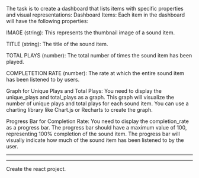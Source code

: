 The task is to create a dashboard that lists items with specific properties and visual representations: 
Dashboard Items: Each item in the dashboard will have the following properties:

IMAGE (string): This represents the thumbnail image of a sound item.

TITLE (string): The title of the sound item.

TOTAL PLAYS (number): The total number of times the sound item has been played.

COMPLETETION RATE (number): The rate at which the entire sound item has been listened to by users.

Graph for Unique Plays and Total Plays: You need to display the unique_plays and total_plays as a graph. This graph will visualize the number of unique plays and total plays for each sound item. You can use a charting library like Chart.js or Recharts to create the graph.

Progress Bar for Completion Rate: You need to display the completion_rate as a progress bar. The progress bar should have a maximum value of 100, representing 100% completion of the sound item. The progress bar will visually indicate how much of the sound item has been listened to by the user.

---------------------------------------------------------------------------------------------------------
--------------------------------------------------------------------------------------------------------------------------------------------------------------------------------------------------------------------------------

Create the react project.